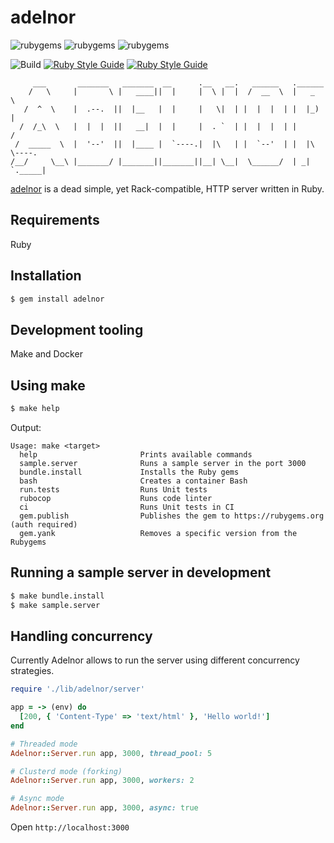# adelnor

![rubygems](https://badgen.net/rubygems/n/adelnor)
![rubygems](https://badgen.net/rubygems/v/adelnor/latest)
![rubygems](https://badgen.net/rubygems/dt/adelnor)

![Build](https://github.com/leandronsp/adelnor/actions/workflows/build.yml/badge.svg)
[![Ruby Style Guide](https://img.shields.io/badge/code_style-rubocop-brightgreen.svg)](https://github.com/rubocop/rubocop)
[![Ruby Style Guide](https://img.shields.io/badge/code_style-community-brightgreen.svg)](https://rubystyle.guide)
```
     ___       _______   _______  __      .__   __.   ______   .______      
    /   \     |       \ |   ____||  |     |  \ |  |  /  __  \  |   _  \     
   /  ^  \    |  .--.  ||  |__   |  |     |   \|  | |  |  |  | |  |_)  |    
  /  /_\  \   |  |  |  ||   __|  |  |     |  . `  | |  |  |  | |      /     
 /  _____  \  |  '--'  ||  |____ |  `----.|  |\   | |  `--'  | |  |\  \----.
/__/     \__\ |_______/ |_______||_______||__| \__|  \______/  | _| `._____|
```

[adelnor](https://rubygems.org/gems/adelnor) is a dead simple, yet Rack-compatible, HTTP server written in Ruby.

## Requirements

Ruby

## Installation
```bash
$ gem install adelnor
```

## Development tooling

Make and Docker

## Using make

```bash
$ make help
```
Output:
```
Usage: make <target>
  help                       Prints available commands
  sample.server              Runs a sample server in the port 3000
  bundle.install             Installs the Ruby gems
  bash                       Creates a container Bash
  run.tests                  Runs Unit tests
  rubocop                    Runs code linter
  ci                         Runs Unit tests in CI
  gem.publish                Publishes the gem to https://rubygems.org (auth required)
  gem.yank                   Removes a specific version from the Rubygems
```

## Running a sample server in development

```bash
$ make bundle.install
$ make sample.server
```

## Handling concurrency

Currently Adelnor allows to run the server using different concurrency strategies.

```ruby
require './lib/adelnor/server'

app = -> (env) do
  [200, { 'Content-Type' => 'text/html' }, 'Hello world!']
end

# Threaded mode
Adelnor::Server.run app, 3000, thread_pool: 5

# Clusterd mode (forking)
Adelnor::Server.run app, 3000, workers: 2

# Async mode
Adelnor::Server.run app, 3000, async: true
```

Open `http://localhost:3000`

